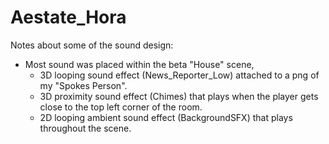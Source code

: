 # Aestate_Hora
 Notes about some of the sound design:
 - Most sound was placed within the beta "House" scene,
      - 3D looping sound effect (News_Reporter_Low) attached to a png of my "Spokes Person".
      - 3D proximity sound effect (Chimes) that plays when the player gets close to the top left corner of the room.
      - 2D looping ambient sound effect (BackgroundSFX) that plays throughout the scene.
